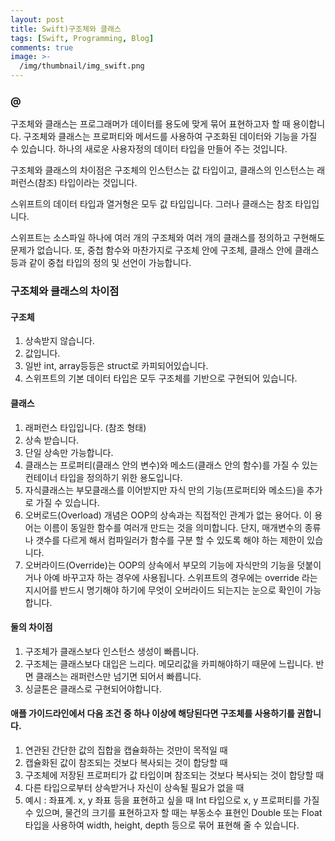 ```yaml
---
layout: post
title: Swift)구조체와 클래스
tags: [Swift, Programming, Blog]
comments: true
image: >-
  /img/thumbnail/img_swift.png
---
```

### @

구조체와 클래스는 프로그래머가 데이터를 용도에 맞게 묶어 표현하고자 할 때 용이합니다. 구조체와 클래스는 프로퍼티와 메서드를 사용하여 구조화된 데이터와 기능을 가질 수 있습니다. 하나의 새로운 사용자정의 데이터 타입을 만들어 주는 것입니다.

구조체와 클래스의 차이점은 구조체의 인스턴스는 값 타입이고, 클래스의 인스턴스는 래퍼런스(참조) 타입이라는 것입니다.

스위프트의 데이터 타입과 열거형은 모두 값 타입입니다. 그러나 클래스는 참조 타입입니다.

스위프트는 소스파일 하나에 여러 개의 구조체와 여러 개의 클래스를 정의하고 구현해도 문제가 없습니다. 또, 중첩 함수와 마찬가지로 구조체 안에 구조체, 클래스 안에 클래스 등과 같이 중첩 타입의 정의 및 선언이 가능합니다.

### 구조체와 클래스의 차이점

#### 구조체
1. 상속받지 않습니다.
2. 값입니다.
3. 일반 int, array등등은 struct로 카피되어있습니다.
4. 스위프트의 기본 데이터 타입은 모두 구조체를 기반으로 구현되어 있습니다.

#### 클래스
1. 래퍼런스 타입입니다. (참조 형태)
2. 상속 받습니다.
3. 단일 상속만 가능합니다.
4. 클래스는 프로퍼티(클래스 안의 변수)와 메소드(클래스 안의 함수)를 가질 수 있는 컨테이너 타입을 정의하기 위한 용도입니다.
5. 자식클래스는 부모클래스를 이어받지만 자식 만의 기능(프로퍼티와 메소드)을 추가로 가질 수 있습니다.
6. 오버로드(Overload) 개념은 OOP의 상속과는 직접적인 관계가 없는 용어다. 이 용어는 이름이 동일한 함수를 여러개 만드는 것을 의미합니다. 단지, 매개변수의 종류나 갯수를 다르게 해서 컴파일러가 함수를 구분 할 수 있도록 해야 하는 제한이 있습니다.
7. 오버라이드(Override)는 OOP의 상속에서 부모의 기능에 자식만의 기능을 덧붙이거나 아예 바꾸고자 하는 경우에 사용됩니다. 스위프트의 경우에는 override 라는 지시어를 반드시 명기해야 하기에 무엇이 오버라이드 되는지는 눈으로 확인이 가능합니다.

#### 둘의 차이점
1. 구조체가 클래스보다 인스턴스 생성이 빠릅니다.
2. 구조체는 클래스보다 대입은 느리다. 메모리값을 카피해야하기 때문에 느립니다. 반면 클래스는 래퍼런스만 넘기면 되어서 빠릅니다.
3. 싱글톤은 클래스로 구현되어야합니다.

####  애플 가이드라인에서 다음 조건 중 하나 이상에 해당된다면 구조체를 사용하기를 권합니다.
1. 연관된 간단한 값의 집합을 캡슐화하는 것만이 목적일 때
2. 캡슐화된 값이 참조되는 것보다 복사되는 것이 합당할 때
3. 구조체에 저장된 프로퍼티가 값 타입이며 참조되는 것보다 복사되는 것이 합당할 때
4. 다른 타입으로부터 상속받거나 자신이 상속될 필요가 없을 때
5. 예시 : 좌표계. x, y 좌표 등을 표현하고 싶을 때 Int 타입으로 x, y 프로퍼티를 가질 수 있으며, 물건의 크기를 표현하고자 할 때는 부동소수 표현인 Double 또는 Float 타입을 사용하여 width, height, depth 등으로 묶어 표현해 줄 수 있습니다.
